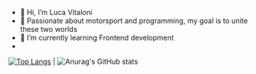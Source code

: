 - 👋 Hi, I’m Luca Vitaloni
- 🎯 Passionate about motorsport and programming, my goal is to unite these two worlds
- 🌱 I’m currently learning Frontend development
-
[![Top Langs](https://github-readme-stats.vercel.app/api/top-langs/?username=0xViT)](https://github.com/0xViT/github-readme-stats)
 | ![Anurag's GitHub stats](https://github-readme-stats.vercel.app/api?username=0xViT&show_icons=true&theme=dark)
